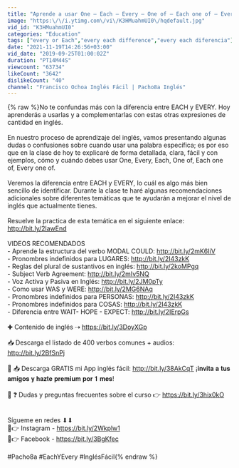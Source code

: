 ```yaml
---
title: "Aprende a usar One – Each – Every – One of – Each one of – Every one of – Muy fácil"
image: "https:\/\/i.ytimg.com\/vi\/K3HMuahmUI0\/hqdefault.jpg"
vid_id: "K3HMuahmUI0"
categories: "Education"
tags: ["every or Each","every each difference","every each diferencia"]
date: "2021-11-19T14:26:56+03:00"
vid_date: "2019-09-25T01:00:02Z"
duration: "PT14M44S"
viewcount: "63734"
likeCount: "3642"
dislikeCount: "40"
channel: "Francisco Ochoa Inglés Fácil | Pacho8a Inglés"
---
```

{% raw %}No te confundas más con la diferencia entre EACH y EVERY. Hoy aprenderás a usarlas y a complementarlas con estas otras expresiones de cantidad en inglés.<br /><br />En nuestro proceso de aprendizaje del inglés, vamos presentando algunas dudas o confusiones sobre cuando usar una palabra específica; es por eso que en la clase de hoy te explicaré de forma detallada, clara, fácil y con ejemplos, cómo y cuándo debes usar One, Every, Each, One of, Each one of, Every one of. <br /><br />Veremos la diferencia entre EACH y EVERY, lo cuál es algo más bien sencillo de identificar. Durante la clase te haré algunas recomendaciones adicionales sobre diferentes temáticas que te ayudarán a mejorar el nivel de inglés que actualmente tienes.<br /><br />Resuelve la practica de esta temática en el siguiente enlace: <a rel="nofollow" target="blank" href="http://bit.ly/2lawEnd">http://bit.ly/2lawEnd</a><br /><br />VIDEOS RECOMENDADOS<br />- Aprende la estructura del verbo MODAL COULD: <a rel="nofollow" target="blank" href="http://bit.ly/2mK6IiV">http://bit.ly/2mK6IiV</a><br />- Pronombres indefinidos para LUGARES: <a rel="nofollow" target="blank" href="http://bit.ly/2I43zkK">http://bit.ly/2I43zkK</a><br />- Reglas del plural de sustantivos en inglés: <a rel="nofollow" target="blank" href="http://bit.ly/2koMPgq">http://bit.ly/2koMPgq</a><br />- Subject Verb Agreement: <a rel="nofollow" target="blank" href="http://bit.ly/2mIv5NQ">http://bit.ly/2mIv5NQ</a><br />- Voz Activa y Pasiva en Inglés: <a rel="nofollow" target="blank" href="http://bit.ly/2JM0pTy">http://bit.ly/2JM0pTy</a><br />- Como usar  WAS y WERE: <a rel="nofollow" target="blank" href="http://bit.ly/2MG6NAq">http://bit.ly/2MG6NAq</a><br />- Pronombres indefinidos para PERSONAS: <a rel="nofollow" target="blank" href="http://bit.ly/2I43zkK">http://bit.ly/2I43zkK</a><br />- Pronombres indefinidos para COSAS: <a rel="nofollow" target="blank" href="http://bit.ly/2I43zkK">http://bit.ly/2I43zkK</a><br />- Diferencia entre WAIT- HOPE - EXPECT: <a rel="nofollow" target="blank" href="http://bit.ly/2IErpGs">http://bit.ly/2IErpGs</a><br /><br />✚ Contenido de inglés ⇢ <a rel="nofollow" target="blank" href="https://bit.ly/3DoyXGp">https://bit.ly/3DoyXGp</a><br /><br />📥 Descarga el listado de 400 verbos comunes + audios: <a rel="nofollow" target="blank" href="http://bit.ly/2BfSnPj">http://bit.ly/2BfSnPj</a><br /><br />📲 📥 Descarga GRATIS mi App inglés fácil: <a rel="nofollow" target="blank" href="http://bit.ly/38AkCqT">http://bit.ly/38AkCqT</a> ​¡𝐢𝐧𝐯𝐢𝐭𝐚 𝐚 𝐭𝐮𝐬 𝐚𝐦𝐢𝐠𝐨𝐬 𝐲 𝐡𝐚𝐳𝐭𝐞 𝐩𝐫𝐞𝐦𝐢𝐮𝐦 𝐩𝐨𝐫 𝟏 𝐦𝐞𝐬!<br /><br />🧐 ❓ Dudas y preguntas frecuentes sobre el curso 👉 <a rel="nofollow" target="blank" href="https://bit.ly/3hix0kO">https://bit.ly/3hix0kO</a><br /><br /><br />Sígueme en redes ⬇⬇<br />📱👉 Instagram - <a rel="nofollow" target="blank" href="https://bit.ly/2Wkplw1">https://bit.ly/2Wkplw1</a><br />📱👉 Facebook - <a rel="nofollow" target="blank" href="https://bit.ly/3BgKfec">https://bit.ly/3BgKfec</a><br /><br />#Pacho8a #EachYEvery #InglésFácil{% endraw %}

